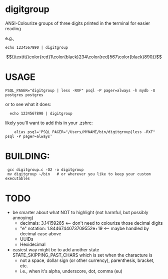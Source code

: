 # digitgroup
ANSI-Colourize groups of three digits printed in the terminal for easier reading

e.g.,

`echo 1234567890 | digitgroup`

$${\texttt{\color{red}1\color{black}234\color{red}567\color{black}890}}$$

# USAGE
```
PSQL_PAGER="digitgroup | less -RXF" psql -P pager=always -h mydb -U postgres postgres
```

or to see what it does:
```
  echo 1234567890 | digitgroup
```

likely you'll want to add this in your .zshrc:
```
    alias psql='PSQL_PAGER="/Users/MYNAME/bin/digitgroup|less -RXF" psql -P pager=always'
```

# BUILDING:
```
 gcc digitgroup.c -O2 -o digitgroup
 mv digitgroup ~/bin   # or wherever you like to keep your custom executables
```


# TODO
 - be smarter about what NOT to highlight (not harmful, but possibly annoying)
   - decimals:   3.14159265  <-- don't need to colourize those decimal digits
   - "e" notation: 1.8446744073709552e+19  <-- maybe handled by decimal case above
   - UUIDs
   - Hexidecimal
 - easiest way might be to add another state STATE_SKIPPING_PAST_CHARS which is set when the characture is
   - not a space, dollar sign (or other currency), parenthesis, bracket, etc.
   - i.e., when it's alpha, underscore, dot, comma (eu)
